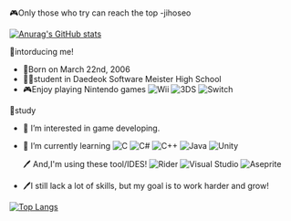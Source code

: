 🎮Only those who try can reach the top -jihoseo

[![Anurag's GitHub stats](https://github-readme-stats.vercel.app/api?username=jihoseo2006)](https://github.com/jihoseo2006/github-readme-stats)


📰intorducing me!

- 🎂Born on March 22nd, 2006
- 👨‍🎓student in Daedeok Software Meister High School
- 🎮Enjoy playing Nintendo games ![Wii](https://img.shields.io/badge/Wii-8B8B8B?style=for-the-badge&logo=wii&logoColor=white) ![3DS](https://img.shields.io/badge/3DS-D12228?style=for-the-badge&logo=nintendo-3ds&logoColor=white) ![Switch](https://img.shields.io/badge/Switch-E60012?style=for-the-badge&logo=nintendo-switch&logoColor=white)

📖study

- 👀 I’m interested in game developing.
- 📖 I’m currently learning ![C](https://img.shields.io/badge/c-%2300599C.svg?style=for-the-badge&logo=c&logoColor=white) ![C#](https://img.shields.io/badge/c%23-%23239120.svg?style=for-the-badge&logo=c-sharp&logoColor=white) ![C++](https://img.shields.io/badge/c++-%2300599C.svg?style=for-the-badge&logo=c%2B%2B&logoColor=white) ![Java](https://img.shields.io/badge/java-%23ED8B00.svg?style=for-the-badge&logo=java&logoColor=white) ![Unity](https://img.shields.io/badge/unity-%23000000.svg?style=for-the-badge&logo=unity&logoColor=white)
  
  🖊️ And,I'm using these tool/IDES! ![Rider](https://img.shields.io/badge/Rider-000000.svg?style=for-the-badge&logo=Rider&logoColor=white&color=black&labelColor=crimson) ![Visual Studio](https://img.shields.io/badge/Visual%20Studio-5C2D91.svg?style=for-the-badge&logo=visual-studio&logoColor=white) ![Aseprite](https://img.shields.io/badge/Aseprite-FFFFFF?style=for-the-badge&logo=Aseprite&logoColor=#7D929E)
- 🖊️I still lack a lot of skills, but my goal is to work harder and grow!

[![Top Langs](https://github-readme-stats.vercel.app/api/top-langs/?username=jihoseo2006&layout=compact)](https://github.com/jihoseo2006/github-readme-stats)

<!---
jihoseo2006/jihoseo2006 is a ✨ special ✨ repository because its `README.md` (this file) appears on your GitHub profile.
You can click the Preview link to take a look at your changes.
--->
